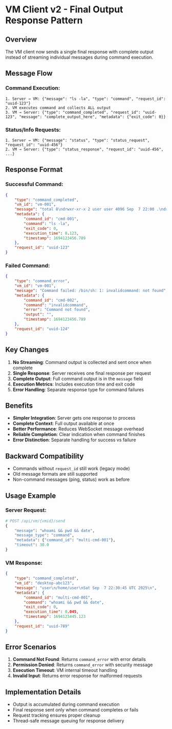 # VM Client v2 - Final Output Response Pattern

## Overview

The VM client now sends a single final response with complete output instead of streaming individual messages during command execution.

## Message Flow

### Command Execution:
```
1. Server → VM: {"message": "ls -la", "type": "command", "request_id": "uuid-123"}
2. VM executes command and collects ALL output
3. VM → Server: {"type": "command_completed", "request_id": "uuid-123", "message": "complete_output_here", "metadata": {"exit_code": 0}}
```

### Status/Info Requests:
```
1. Server → VM: {"message": "status", "type": "status_request", "request_id": "uuid-456"}
2. VM → Server: {"type": "status_response", "request_id": "uuid-456", ...}
```

## Response Format

### Successful Command:
```json
{
    "type": "command_completed",
    "vm_id": "vm-001",
    "message": "total 8\ndrwxr-xr-x 2 user user 4096 Sep  7 22:00 .\ndrwxr-xr-x 3 user user 4096 Sep  7 21:59 ..\n-rw-r--r-- 1 user user    0 Sep  7 22:00 file.txt\n",
    "metadata": {
        "command_id": "cmd-001",
        "command": "ls -la",
        "exit_code": 0,
        "execution_time": 0.123,
        "timestamp": 1694123456.789
    },
    "request_id": "uuid-123"
}
```

### Failed Command:
```json
{
    "type": "command_error",
    "vm_id": "vm-001", 
    "message": "Command failed: /bin/sh: 1: invalidcommand: not found",
    "metadata": {
        "command_id": "cmd-002",
        "command": "invalidcommand",
        "error": "Command not found",
        "output": "",
        "timestamp": 1694123456.789
    },
    "request_id": "uuid-124"
}
```

## Key Changes

1. **No Streaming**: Command output is collected and sent once when complete
2. **Single Response**: Server receives one final response per request
3. **Complete Output**: Full command output is in the `message` field
4. **Execution Metrics**: Includes execution time and exit code
5. **Error Handling**: Separate response type for command failures

## Benefits

- **Simpler Integration**: Server gets one response to process
- **Complete Context**: Full output available at once
- **Better Performance**: Reduces WebSocket message overhead
- **Reliable Completion**: Clear indication when command finishes
- **Error Distinction**: Separate handling for success vs failure

## Backward Compatibility

- Commands without `request_id` still work (legacy mode)
- Old message formats are still supported
- Non-command messages (ping, status) work as before

## Usage Example

### Server Request:
```python
# POST /api/vm/{vmid}/send
{
    "message": "whoami && pwd && date",
    "message_type": "command",
    "metadata": {"command_id": "multi-cmd-001"},
    "timeout": 30.0
}
```

### VM Response:
```json
{
    "type": "command_completed",
    "vm_id": "desktop-abc123",
    "message": "user\n/home/user\nSat Sep  7 22:30:45 UTC 2025\n",
    "metadata": {
        "command_id": "multi-cmd-001",
        "command": "whoami && pwd && date", 
        "exit_code": 0,
        "execution_time": 0.045,
        "timestamp": 1694123445.123
    },
    "request_id": "uuid-789"
}
```

## Error Scenarios

1. **Command Not Found**: Returns `command_error` with error details
2. **Permission Denied**: Returns `command_error` with security message  
3. **Execution Timeout**: VM internal timeout handling
4. **Invalid Input**: Returns error response for malformed requests

## Implementation Details

- Output is accumulated during command execution
- Final response sent only when command completes or fails
- Request tracking ensures proper cleanup
- Thread-safe message queuing for response delivery
